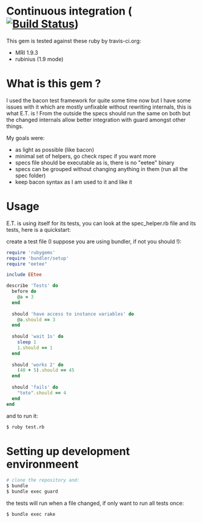 
# Continuous integration ([![Build Status](https://secure.travis-ci.org/schmurfy/eetee.png)](http://travis-ci.org/schmurfy/eetee))

This gem is tested against these ruby by travis-ci.org:

- MRI 1.9.3
- rubinius (1.9 mode)

# What is this gem ?

I used the bacon test framework for quite some time now but I have some issues with it which
are mostly unfixable without rewriting internals, this is what E.T. is !
From the outside the specs should run the same on both but the changed internals allow better
integration with guard amongst other things.

My goals were:
- as light as possible (like bacon)
- minimal set of helpers, go check rspec if you want more
- specs file should be executable as is, there is no "eetee" binary
- specs can be grouped without changing anything in them (run all the spec folder)
- keep bacon syntax as I am used to it and like it

# Usage

E.T. is using itself for its tests, you can look at the spec_helper.rb file and its tests,
here is a quickstart:

create a test file (I suppose you are using bundler, if not you should !):
```ruby
require 'rubygems'
require 'bundler/setup'
require "eetee"

include EEtee

describe 'Tests' do
  before do
    @a = 3
  end
  
  should 'have access to instance variables' do
    @a.should == 3
  end
  
  should 'wait 1s' do
    sleep 1
    1.should == 1
  end
  
  should 'works 2' do
    (40 + 5).should == 45
  end
  
  should 'fails' do
    "toto".should == 4
  end
end
```

and to run it:
```bash
$ ruby test.rb
```



# Setting up development environmeent

```bash
# clone the repository and:
$ bundle
$ bundle exec guard
```

the tests will run when a file changed, if only want to run all tests once:

```bash
$ bundle exec rake
```

